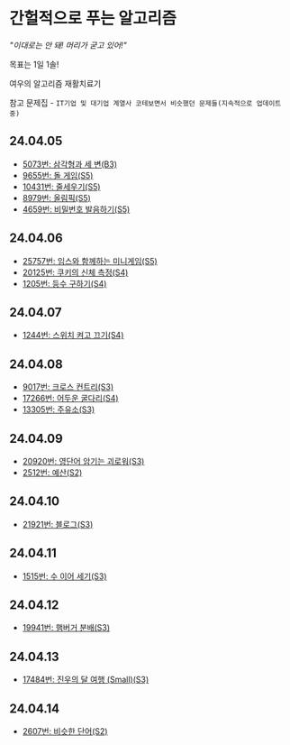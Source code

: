# 간헐적으로 푸는 알고리즘

_"이대로는 안 돼! 머리가 굳고 있어!"_

목표는 1일 1솔!

여우의 알고리즘 재활치료기

참고 문제집 - `IT기업 및 대기업 계열사 코테보면서 비슷했던 문제들(지속적으로 업데이트 중)`

## 24.04.05
- [5073번: 삼각형과 세 변(B3)](https://www.acmicpc.net/problem/5073)
- [9655번: 돌 게임(S5)](https://www.acmicpc.net/problem/9655)
- [10431번: 줄세우기(S5)](https://www.acmicpc.net/problem/10431)
- [8979번: 올림픽(S5)](https://www.acmicpc.net/problem/8979)
- [4659번: 비밀번호 발음하기(S5)](https://www.acmicpc.net/problem/4659)

## 24.04.06
- [25757번: 임스와 함께하는 미니게임(S5)](https://www.acmicpc.net/problem/25757)
- [20125번: 쿠키의 신체 측정(S4)](https://www.acmicpc.net/problem/20125)
- [1205번: 등수 구하기(S4)](https://www.acmicpc.net/problem/1205)

## 24.04.07
- [1244번: 스위치 켜고 끄기(S4)](https://www.acmicpc.net/problem/1244)

## 24.04.08
- [9017번: 크로스 컨트리(S3)](https://www.acmicpc.net/problem/9017)
- [17266번: 어두운 굴다리(S4)](https://www.acmicpc.net/problem/17266)
- [13305번: 주유소(S3)](https://www.acmicpc.net/problem/13305)

## 24.04.09
- [20920번: 영단어 암기는 괴로워(S3)](https://www.acmicpc.net/problem/20920)
- [2512번: 예산(S2)](https://www.acmicpc.net/problem/2512)

## 24.04.10
- [21921번: 블로그(S3)](https://www.acmicpc.net/problem/21921)

## 24.04.11
- [1515번: 수 이어 세기(S3)](https://www.acmicpc.net/problem/1515)

## 24.04.12
- [19941번: 햄버거 분배(S3)](https://www.acmicpc.net/problem/19941)

## 24.04.13
- [17484번: 진우의 달 여행 (Small)(S3)](https://www.acmicpc.net/problem/17484)

## 24.04.14
- [2607번: 비슷한 단어(S2)](https://www.acmicpc.net/problem/2607)

